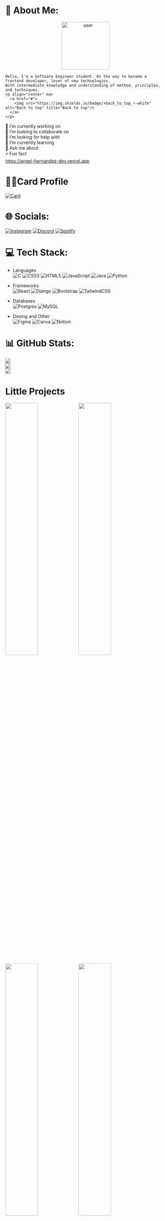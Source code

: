 # 💫 About Me:
<p align="center">
   <img className="round" src="https://avatars.githubusercontent.com/u/64968854?v=4" alt="user" width="150"/>
</p>

```
Hello, I'm a Software Engineer student. On the way to become a frontend developer, lover of new technologies.
With intermediate knowledge and understanding of method, principles, and techniques.
<p align="center" ma>
  <a href="#">
    <img src="https://img.shields.io/badge/⬆️back_to_top_⬆️-white" alt="Back to top" title="Back to top"/>
  </a>
</p>
```

🔭 I’m currently working on<br>👯 I’m looking to collaborate on<br>🤝 I’m looking for help with<br>🌱 I’m currently learning<br>💬 Ask me about<br>⚡ Fun fact <br>
https://angel-hernandez-dev.vercel.app

# 👨‍💻Card Profile
   [![Card](https://cdn.icon-icons.com/icons2/3088/PNG/96/user_profile_rating_icon_191400.png)](https://delta27222.github.io/Personal_card_profile/) 

# 🌐 Socials:
[![Instagram](https://cdn.icon-icons.com/icons2/1584/PNG/48/3721672-instagram_108066.png)](https://instagram.com/angel__hbz) 
[![Discord](https://cdn.icon-icons.com/icons2/2108/PNG/48/discord_icon_130958.png)](htttps://discord.gg/AngelHBZ#8286) 
[![Spotify](https://cdn.icon-icons.com/icons2/3053/PNG/48/spotify_alt_macos_bigsur_icon_189704.png)](https://instagram.com/angel__hbz) 

# 💻 Tech Stack:
- Languages<br>
![C](https://img.shields.io/badge/c-%2300599C.svg?style=for-the-badge&logo=c&logoColor=white) 
![CSS3](https://img.shields.io/badge/css3-%231572B6.svg?style=for-the-badge&logo=css3&logoColor=white) 
![HTML5](https://img.shields.io/badge/html5-%23E34F26.svg?style=for-the-badge&logo=html5&logoColor=white) 
![JavaScript](https://img.shields.io/badge/javascript-%23323330.svg?style=for-the-badge&logo=javascript&logoColor=%23F7DF1E) 
![Java](https://img.shields.io/badge/java-%23ED8B00.svg?style=for-the-badge&logo=java&logoColor=white) 
![Python](https://img.shields.io/badge/python-3670A0?style=for-the-badge&logo=python&logoColor=ffdd54) 

- Frameworks<br>
   ![React](https://img.shields.io/badge/react-%2320232a.svg?style=for-the-badge&logo=react&logoColor=%2361DAFB)
   ![Django](https://img.shields.io/badge/django-%23092E20.svg?style=for-the-badge&logo=django&logoColor=white)
   ![Bootstrap](https://img.shields.io/badge/bootstrap-%23563D7C.svg?style=for-the-badge&logo=bootstrap&logoColor=white)
   ![TailwindCSS](https://img.shields.io/badge/tailwindcss-%2338B2AC.svg?style=for-the-badge&logo=tailwind-css&logoColor=white) 

- Databases<br>
![Postgres](https://img.shields.io/badge/postgres-%23316192.svg?style=for-the-badge&logo=postgresql&logoColor=white) 
![MySQL](https://img.shields.io/badge/mysql-%2300f.svg?style=for-the-badge&logo=mysql&logoColor=white) 

- Desing and Other<br>
![Figma](https://img.shields.io/badge/figma-%23F24E1E.svg?style=for-the-badge&logo=figma&logoColor=white) 
![Canva](https://img.shields.io/badge/Canva-%2300C4CC.svg?style=for-the-badge&logo=Canva&logoColor=white) 
![Notion](https://img.shields.io/badge/Notion-%23000000.svg?style=for-the-badge&logo=notion&logoColor=white)

# 📊 GitHub Stats:

![](https://github-readme-stats.vercel.app/api?username=Delta27222&theme=radical&hide_border=true&include_all_commits=true&count_private=false)<br/>
![](https://github-readme-streak-stats.herokuapp.com/?user=Delta27222&theme=radical&hide_border=true)<br/>
![](https://github-readme-stats.vercel.app/api/top-langs/?username=Delta27222&theme=radical&hide_border=true&include_all_commits=true&count_private=false&layout=compact)

# Little Projects<br>


  <a href="https://delta27222.github.io/React_Todo_App" align="left">
    <img align="left" width="45%" src="https://github-readme-stats.vercel.app/api/pin/?username=Delta27222&repo=React_Todo_App&title_color=d83b7d&text_color=a6faf3&icon_color=d83b7d&bg_color=141321&hide_border=true&locale=en" />
  </a>

  <a href="https://delta27222.github.io/Pokedux_App/" align="left">
    <img align="left" width="45%" src="https://github-readme-stats.vercel.app/api/pin/?username=Delta27222&repo=Pokedux_App&title_color=d83b7d&text_color=a6faf3&icon_color=d83b7d&bg_color=141321&hide_border=true&locale=en" />
  </a>

<a href="https://delta27222.github.io/Weather_API" align="left">
    <img align="left" width="45%" src="https://github-readme-stats.vercel.app/api/pin/?username=Delta27222&repo=Weather_API&title_color=d83b7d&text_color=a6faf3&icon_color=d83b7d&bg_color=141321&hide_border=true&locale=en" />
  </a>

  <a href="https://delta27222.github.io/RickAndMorty_API/" align="left">
    <img align="left" width="45%" src="https://github-readme-stats.vercel.app/api/pin/?username=Delta27222&repo=RickAndMorty_API&title_color=d83b7d&text_color=a6faf3&icon_color=d83b7d&bg_color=141321&hide_border=true&locale=en&" />
  </a>

<br /><br /><br /><br /><br />
<br /><br /><br /><br /><br />
<br /><br /><br /><br /><br />
<p align="center" ma>
  <a href="#">
    <img src="https://img.shields.io/badge/⬆️back_to_top_⬆️-white" alt="Back to top" title="Back to top"/>
  </a>
</p>
